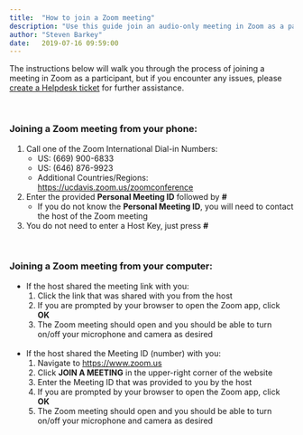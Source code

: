 ```yaml
---
title:  "How to join a Zoom meeting"
description: "Use this guide join an audio-only meeting in Zoom as a participant."
author: "Steven Barkey"
date:   2019-07-16 09:59:00
---
```

<p>The instructions below will walk you through the process of joining a meeting in Zoom as a participant, but if you encounter any issues, please <a class="external-link" href="https://caeshelp.ucdavis.edu" target="_blank">create a Helpdesk ticket</a> for further assistance.</p>
<br />
<h3>Joining a Zoom meeting from your phone:</h3>
<ol style="PADDING-LEFT: 30px">
  <li>Call one of the Zoom International Dial-in Numbers:
    <ul style="PADDING-LEFT: 20px">
      <li>US: (669) 900-6833</li>
      <li>US: (646) 876-9923</li>
      <li>Additional Countries/Regions: <a class="external-link" href="https://ucdavis.zoom.us/zoomconference" target="_blank">https://ucdavis.zoom.us/zoomconference</a></li>
    </ul>
  </li>
  <li>Enter the provided <b>Personal Meeting ID</b> followed by <b>#</b>
    <ul style="PADDING-LEFT: 20px">
      <li>If you do not know the <b>Personal Meeting ID</b>, you will need to contact the host of the Zoom meeting</li>
    </ul>
  </li>
  <li>You do not need to enter a Host Key, just press <b>#</b></li>
</ol>
<br />
<h3>Joining a Zoom meeting from your computer:</h3>
<ul style="PADDING-LEFT: 30px">
  <li>If the host shared the meeting link with you:
    <ol style="PADDING-LEFT: 20px" type="1">
      <li>Click the link that was shared with you from the host</li>
      <li>If you are prompted by your browser to open the Zoom app, click <b>OK</b></li>
      <li>The Zoom meeting should open and you should be able to turn on/off your microphone and camera as desired</li>
    </ol>
  </li>
  <br />
  <li>If the host shared the Meeting ID (number) with you:
    <ol style="PADDING-LEFT: 20px" type="1">
      <li>Navigate to <a class="external-link" href="https://www.zoom.us" target="_blank">https://www.zoom.us</a></li>
      <li>Click <b>JOIN A MEETING</b> in the upper-right corner of the website</li>
      <li>Enter the Meeting ID that was provided to you by the host</li>
      <li>If you are prompted by your browser to open the Zoom app, click <b>OK</b></li>
      <li>The Zoom meeting should open and you should be able to turn on/off your microphone and camera as desired</li>
    </ol>
  </li>
</ul>
